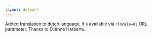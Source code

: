 ```yaml
---
layout: default
---
```


Added [translation to dutch language](/features/dutch.html). It's available via `?locale=nl` URL parameter. Thanks to Etiënne Harberts.